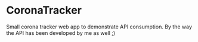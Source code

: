 # CoronaTracker
 Small corona tracker web app to demonstrate API consumption. By the way the API has been developed by me as well ;)
